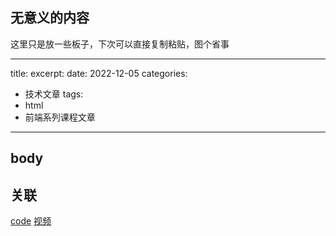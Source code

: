 ## 无意义的内容

这里只是放一些板子，下次可以直接复制粘贴，图个省事

---
title: 
excerpt: 
date: 2022-12-05
categories:
- 技术文章
tags:
- html
- 前端系列课程文章
---

## body

## 关联
[code](https://github.com/shuangxunian/teaching-FE/blob/main/1/1.html)
[视频](https://space.bilibili.com/391117803)

